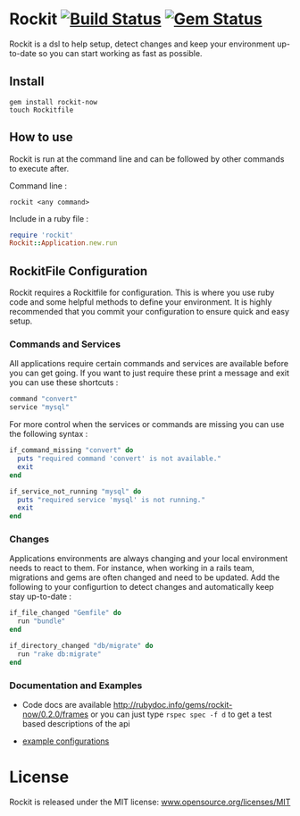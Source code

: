 # Rockit [![Build Status](https://secure.travis-ci.org/bwillis/rockit.png?branch=master)](http://travis-ci.org/bwillis/rockit) [![Gem Status](https://gemnasium.com/bwillis/rockit.png?travis)](https://gemnasium.com/bwillis/rockit)

Rockit is a dsl to help setup, detect changes and keep your environment up-to-date so you can start working as fast as possible.

## Install

```
gem install rockit-now
touch Rockitfile
```

## How to use

Rockit is run at the command line and can be followed by other commands to execute after.

Command line :

```rockit <any command>```

Include in a ruby file :

```ruby
require 'rockit'
Rockit::Application.new.run
```

## RockitFile Configuration

Rockit requires a Rockitfile for configuration. This is where you use ruby code and some helpful methods to define your environment. It is highly recommended that you commit your configuration to ensure quick and easy setup.

### Commands and Services

All applications require certain commands and services are available before you can get going. If you want to just require these print a message and exit you can use these shortcuts :

```ruby
command "convert"
service "mysql"
```

For more control when the services or commands are missing you can use the following syntax :

```ruby
if_command_missing "convert" do
  puts "required command 'convert' is not available."
  exit
end

if_service_not_running "mysql" do
  puts "required service 'mysql' is not running."
  exit
end
```

### Changes

Applications environments are always changing and your local environment needs to react to them. For instance, when working in a rails team, migrations and gems are often changed and need to be updated. Add the following to your configurtion to detect changes and automatically keep stay up-to-date :

```ruby
if_file_changed "Gemfile" do
  run "bundle"
end

if_directory_changed "db/migrate" do
  run "rake db:migrate"
end
```

### Documentation and Examples

 - Code docs are available http://rubydoc.info/gems/rockit-now/0.2.0/frames or you can just type ```rspec spec -f d``` to get a test based descriptions of the api

 - [example configurations](http://github.com/bwillis/rockit/blob/master/example/Rockitfile)

# License

Rockit is released under the MIT license: www.opensource.org/licenses/MIT